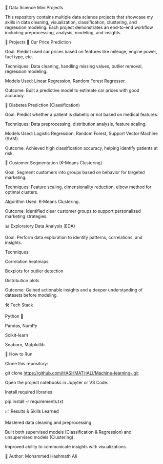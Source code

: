 🚀 Data Science Mini Projects

This repository contains multiple data science projects that showcase my skills in data cleaning, visualization, classification, clustering, and regression modeling. Each project demonstrates an end-to-end workflow including preprocessing, analysis, modeling, and insights.

📂 Projects
🚗 Car Price Prediction

Goal: Predict used car prices based on features like mileage, engine power, fuel type, etc.

Techniques: Data cleaning, handling missing values, outlier removal, regression modeling.

Models Used: Linear Regression, Random Forest Regressor.

Outcome: Built a predictive model to estimate car prices with good accuracy.

🧬 Diabetes Prediction (Classification)

Goal: Predict whether a patient is diabetic or not based on medical features.

Techniques: Data preprocessing, distribution analysis, feature scaling.

Models Used: Logistic Regression, Random Forest, Support Vector Machine (SVM).

Outcome: Achieved high classification accuracy, helping identify patients at risk.

👥 Customer Segmentation (K-Means Clustering)

Goal: Segment customers into groups based on behavior for targeted marketing.

Techniques: Feature scaling, dimensionality reduction, elbow method for optimal clusters.

Algorithm Used: K-Means Clustering.

Outcome: Identified clear customer groups to support personalized marketing strategies.

📊 Exploratory Data Analysis (EDA)

Goal: Perform data exploration to identify patterns, correlations, and insights.

Techniques:

Correlation heatmaps

Boxplots for outlier detection

Distribution plots

Outcome: Gained actionable insights and a deeper understanding of datasets before modeling.

🛠️ Tech Stack

Python 🐍

Pandas, NumPy

Scikit-learn

Seaborn, Matplotlib

📌 How to Run

Clone this repository:

git clone https://github.com/HASHMATHALI/Machine-learning-.git


Open the project notebooks in Jupyter or VS Code.

Install required libraries:

pip install -r requirements.txt

📈 Results & Skills Learned

Mastered data cleaning and preprocessing.

Built both supervised models (Classification & Regression) and unsupervised models (Clustering).

Improved ability to communicate insights with visualizations.

👤 Author: Mohammed Hashmath Ali

